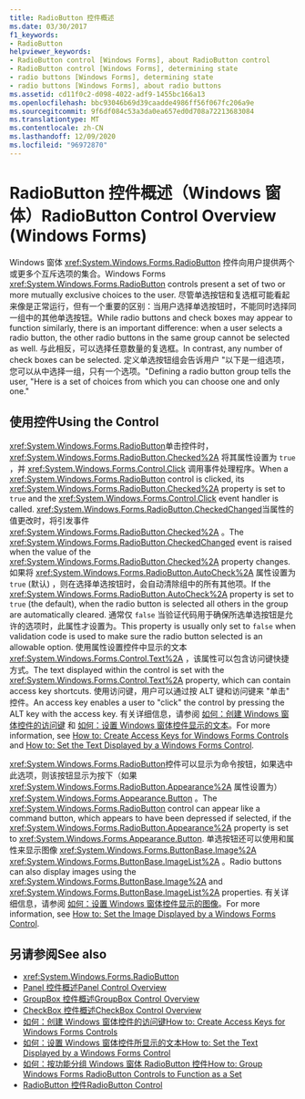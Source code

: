 ```yaml
---
title: RadioButton 控件概述
ms.date: 03/30/2017
f1_keywords:
- RadioButton
helpviewer_keywords:
- RadioButton control [Windows Forms], about RadioButton control
- RadioButton control [Windows Forms], determining state
- radio buttons [Windows Forms], determining state
- radio buttons [Windows Forms], about radio buttons
ms.assetid: cd11f0c2-d098-4022-adf9-1455bc166a13
ms.openlocfilehash: bbc93046b69d39caadde4986ff56f067fc206a9e
ms.sourcegitcommit: 9f6df084c53a3da0ea657ed0d708a72213683084
ms.translationtype: MT
ms.contentlocale: zh-CN
ms.lasthandoff: 12/09/2020
ms.locfileid: "96972870"
---
```

# <a name="radiobutton-control-overview-windows-forms"></a><span data-ttu-id="20300-102">RadioButton 控件概述（Windows 窗体）</span><span class="sxs-lookup"><span data-stu-id="20300-102">RadioButton Control Overview (Windows Forms)</span></span>
<span data-ttu-id="20300-103">Windows 窗体 <xref:System.Windows.Forms.RadioButton> 控件向用户提供两个或更多个互斥选项的集合。</span><span class="sxs-lookup"><span data-stu-id="20300-103">Windows Forms <xref:System.Windows.Forms.RadioButton> controls present a set of two or more mutually exclusive choices to the user.</span></span> <span data-ttu-id="20300-104">尽管单选按钮和复选框可能看起来像是正常运行，但有一个重要的区别：当用户选择单选按钮时，不能同时选择同一组中的其他单选按钮。</span><span class="sxs-lookup"><span data-stu-id="20300-104">While radio buttons and check boxes may appear to function similarly, there is an important difference: when a user selects a radio button, the other radio buttons in the same group cannot be selected as well.</span></span> <span data-ttu-id="20300-105">与此相反，可以选择任意数量的复选框。</span><span class="sxs-lookup"><span data-stu-id="20300-105">In contrast, any number of check boxes can be selected.</span></span> <span data-ttu-id="20300-106">定义单选按钮组会告诉用户 "以下是一组选项，您可以从中选择一组，只有一个选项。"</span><span class="sxs-lookup"><span data-stu-id="20300-106">Defining a radio button group tells the user, "Here is a set of choices from which you can choose one and only one."</span></span>  
  
## <a name="using-the-control"></a><span data-ttu-id="20300-107">使用控件</span><span class="sxs-lookup"><span data-stu-id="20300-107">Using the Control</span></span>  
 <span data-ttu-id="20300-108"><xref:System.Windows.Forms.RadioButton>单击控件时， <xref:System.Windows.Forms.RadioButton.Checked%2A> 将其属性设置为 `true` ，并 <xref:System.Windows.Forms.Control.Click> 调用事件处理程序。</span><span class="sxs-lookup"><span data-stu-id="20300-108">When a <xref:System.Windows.Forms.RadioButton> control is clicked, its <xref:System.Windows.Forms.RadioButton.Checked%2A> property is set to `true` and the <xref:System.Windows.Forms.Control.Click> event handler is called.</span></span> <span data-ttu-id="20300-109"><xref:System.Windows.Forms.RadioButton.CheckedChanged>当属性的值更改时，将引发事件 <xref:System.Windows.Forms.RadioButton.Checked%2A> 。</span><span class="sxs-lookup"><span data-stu-id="20300-109">The <xref:System.Windows.Forms.RadioButton.CheckedChanged> event is raised when the value of the <xref:System.Windows.Forms.RadioButton.Checked%2A> property changes.</span></span> <span data-ttu-id="20300-110">如果将 <xref:System.Windows.Forms.RadioButton.AutoCheck%2A> 属性设置为 `true` (默认) ，则在选择单选按钮时，会自动清除组中的所有其他项。</span><span class="sxs-lookup"><span data-stu-id="20300-110">If the <xref:System.Windows.Forms.RadioButton.AutoCheck%2A> property is set to `true` (the default), when the radio button is selected all others in the group are automatically cleared.</span></span> <span data-ttu-id="20300-111">通常仅 `false` 当验证代码用于确保所选单选按钮是允许的选项时，此属性才设置为。</span><span class="sxs-lookup"><span data-stu-id="20300-111">This property is usually only set to `false` when validation code is used to make sure the radio button selected is an allowable option.</span></span> <span data-ttu-id="20300-112">使用属性设置控件中显示的文本 <xref:System.Windows.Forms.Control.Text%2A> ，该属性可以包含访问键快捷方式。</span><span class="sxs-lookup"><span data-stu-id="20300-112">The text displayed within the control is set with the <xref:System.Windows.Forms.Control.Text%2A> property, which can contain access key shortcuts.</span></span> <span data-ttu-id="20300-113">使用访问键，用户可以通过按 ALT 键和访问键来 "单击" 控件。</span><span class="sxs-lookup"><span data-stu-id="20300-113">An access key enables a user to "click" the control by pressing the ALT key with the access key.</span></span> <span data-ttu-id="20300-114">有关详细信息，请参阅 [如何：创建 Windows 窗体控件的访问键](how-to-create-access-keys-for-windows-forms-controls.md) 和 [如何：设置 Windows 窗体控件显示的文本](how-to-set-the-text-displayed-by-a-windows-forms-control.md)。</span><span class="sxs-lookup"><span data-stu-id="20300-114">For more information, see [How to: Create Access Keys for Windows Forms Controls](how-to-create-access-keys-for-windows-forms-controls.md) and [How to: Set the Text Displayed by a Windows Forms Control](how-to-set-the-text-displayed-by-a-windows-forms-control.md).</span></span>  
  
 <span data-ttu-id="20300-115"><xref:System.Windows.Forms.RadioButton>控件可以显示为命令按钮，如果选中此选项，则该按钮显示为按下（如果 <xref:System.Windows.Forms.RadioButton.Appearance%2A> 属性设置为） <xref:System.Windows.Forms.Appearance.Button> 。</span><span class="sxs-lookup"><span data-stu-id="20300-115">The <xref:System.Windows.Forms.RadioButton> control can appear like a command button, which appears to have been depressed if selected, if the <xref:System.Windows.Forms.RadioButton.Appearance%2A> property is set to <xref:System.Windows.Forms.Appearance.Button>.</span></span> <span data-ttu-id="20300-116">单选按钮还可以使用和属性来显示图像 <xref:System.Windows.Forms.ButtonBase.Image%2A> <xref:System.Windows.Forms.ButtonBase.ImageList%2A> 。</span><span class="sxs-lookup"><span data-stu-id="20300-116">Radio buttons can also display images using the <xref:System.Windows.Forms.ButtonBase.Image%2A> and <xref:System.Windows.Forms.ButtonBase.ImageList%2A> properties.</span></span> <span data-ttu-id="20300-117">有关详细信息，请参阅 [如何：设置 Windows 窗体控件显示的图像](how-to-set-the-image-displayed-by-a-windows-forms-control.md)。</span><span class="sxs-lookup"><span data-stu-id="20300-117">For more information, see [How to: Set the Image Displayed by a Windows Forms Control](how-to-set-the-image-displayed-by-a-windows-forms-control.md).</span></span>  
  
## <a name="see-also"></a><span data-ttu-id="20300-118">另请参阅</span><span class="sxs-lookup"><span data-stu-id="20300-118">See also</span></span>

- <xref:System.Windows.Forms.RadioButton>
- [<span data-ttu-id="20300-119">Panel 控件概述</span><span class="sxs-lookup"><span data-stu-id="20300-119">Panel Control Overview</span></span>](panel-control-overview-windows-forms.md)
- [<span data-ttu-id="20300-120">GroupBox 控件概述</span><span class="sxs-lookup"><span data-stu-id="20300-120">GroupBox Control Overview</span></span>](groupbox-control-overview-windows-forms.md)
- [<span data-ttu-id="20300-121">CheckBox 控件概述</span><span class="sxs-lookup"><span data-stu-id="20300-121">CheckBox Control Overview</span></span>](checkbox-control-overview-windows-forms.md)
- [<span data-ttu-id="20300-122">如何：创建 Windows 窗体控件的访问键</span><span class="sxs-lookup"><span data-stu-id="20300-122">How to: Create Access Keys for Windows Forms Controls</span></span>](how-to-create-access-keys-for-windows-forms-controls.md)
- [<span data-ttu-id="20300-123">如何：设置 Windows 窗体控件所显示的文本</span><span class="sxs-lookup"><span data-stu-id="20300-123">How to: Set the Text Displayed by a Windows Forms Control</span></span>](how-to-set-the-text-displayed-by-a-windows-forms-control.md)
- [<span data-ttu-id="20300-124">如何：按功能分组 Windows 窗体 RadioButton 控件</span><span class="sxs-lookup"><span data-stu-id="20300-124">How to: Group Windows Forms RadioButton Controls to Function as a Set</span></span>](how-to-group-windows-forms-radiobutton-controls-to-function-as-a-set.md)
- [<span data-ttu-id="20300-125">RadioButton 控件</span><span class="sxs-lookup"><span data-stu-id="20300-125">RadioButton Control</span></span>](radiobutton-control-windows-forms.md)

